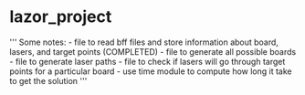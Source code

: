 # lazor_project

'''
Some notes:
    - file to read bff files and store information about board, lasers, and target points (COMPLETED)
    - file to generate all possible boards
    - file to generate laser paths
    - file to check if lasers will go through target points for a particular board
    - use time module to compute how long it take to get the solution
'''

